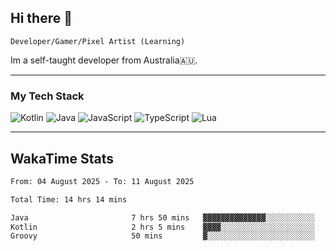 ## Hi there 👋
`Developer/Gamer/Pixel Artist (Learning)`

Im a self-taught developer from Australia🇦🇺.

---

### My Tech Stack
<img src="https://img.shields.io/badge/kotlin-%230095d5.svg?logo=kotlin&logoColor=white&style=for-the-badge" alt="Kotlin" /> <img src="https://img.shields.io/badge/java-%23ed8b00.svg?logo=openjdk&logoColor=white&style=for-the-badge" alt="Java" /> <img src="https://img.shields.io/badge/javascript-%23323330.svg?logo=javascript&logoColor=%23F7DF1E&style=for-the-badge" alt="JavaScript" /> <img src="https://img.shields.io/badge/typescript-%23007acc.svg?logo=typescript&logoColor=white&style=for-the-badge" alt="TypeScript" /> <img src="https://img.shields.io/badge/lua-%232c2d72.svg?logo=lua&logoColor=white&style=for-the-badge" alt="Lua" />

---
## WakaTime Stats

<!--START_SECTION:waka-->

```txt
From: 04 August 2025 - To: 11 August 2025

Total Time: 14 hrs 14 mins

Java                       7 hrs 50 mins   ▓▓▓▓▓▓▓▓▓▓▓▓▓▓░░░░░░░░░░░   55.09 %
Kotlin                     2 hrs 5 mins    ▓▓▓▓░░░░░░░░░░░░░░░░░░░░░   14.73 %
Groovy                     50 mins         ▓░░░░░░░░░░░░░░░░░░░░░░░░   05.95 %
```

<!--END_SECTION:waka-->